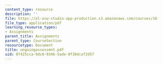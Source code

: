 ```yaml
---
content_type: resource
description: ''
file: https://ol-ocw-studio-app-production.s3.amazonaws.com/courses/16-423j-aerospace-biomedical-and-life-support-engineering-spring-2006/8f425cca9dc093465ade0f30dcaf2d57_ongoingassessmnt.pdf
file_type: application/pdf
learning_resource_types:
- Assignments
parent_title: Assignments
parent_type: CourseSection
resourcetype: Document
title: ongoingassessmnt.pdf
uid: 8f425cca-9dc0-9346-5ade-0f30dcaf2d57
---
```

